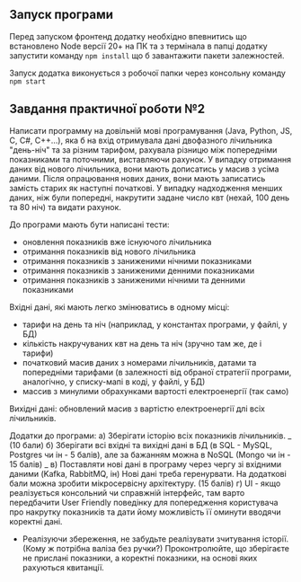 ## Запуск програми

Перед запуском фронтенд додатку необхідно впевнитись що встановлено Node версії 20+ на ПК та з термінала в папці додатку запустити команду `npm install` що б завантажити пакети залежностей.

Запуск додатка виконується з робочої папки через консольну команду `npm start`

## Завдання практичної роботи №2

Написати программу на довільній мові програмування (Java, Python, JS, C, C#, С++...), яка б на вхід отримувала дані двофазного лічильника "день-ніч" та за різним тарифом, рахувала різницю між попередніми показниками та поточними, виставляючи рахунок.
У випадку отримання даних від нового лічильника, вони мають дописатись у масив з усіма даними.
Після опрацювання нових даних, вони мають записатись замість старих як наступні початкові.
У випадку надходження менших даних, ніж були попередні, накрутити задане число квт (нехай, 100 день та 80 ніч) та видати рахунок.

До програми мають бути написані тести:

- оновлення показників вже існуючого лічильника
- отримання показників від нового лічильника
- отримання показників з заниженими нічними показниками
- отримання показників з заниженими денними показниками
- отримання показників з заниженими нічними та денними показниками

Вхідні дані, які мають легко змінюватись в одному місці:

- тарифи на день та ніч (наприклад, у константах програми, у файлі, у БД)
- кількість накручуваних квт на день та ніч (зручно там же, де і тарифи)
- початковий масив даних з номерами лічильників, датами та попередніми тарифами (в залежності від обраної стратегії програми, аналогічно, у списку-мапі в коді, у файлі, у БД)
- массив з минулими обрахунками вартості електроенергії (так само)

Вихідні дані:
обновлений масив з вартістю електроенергії длі всіх лічильників.

Додатки до програми:
а) Зберігати історію всіх показників лічильників. _ (10 бали)
б) Зберігати всі вхідні та вихідні дані в БД (в SQL - MySQL, Postgres чи ін - 5 балів), але за бажанням можна в NoSQL (Mongo чи ін - 15 балів) _
в) Поставляти нові дані в програму через чергу зі вхідними даними (Kafka, RabbitMQ, ін) Нові дані треба геренурвати. На додаткові бали можна зробити мікросервісну архітектуру. (15 балів)
г) UI - якщо реалізується консольний чи справжній інтерфейс, там варто передбачити User Friendly поведінку для попередження користувача про накрутку показників та дати йому можливість її оминути вводячи коректні дані.

- Реалізуючи збереження, не забудьте реалізувати зчитування історії. (Кому ж потрібна валіза без ручки?) Проконтролюйте, що зберігаєте не прислані показники, а коректні показники, на основі яких рахуються квитанції.
